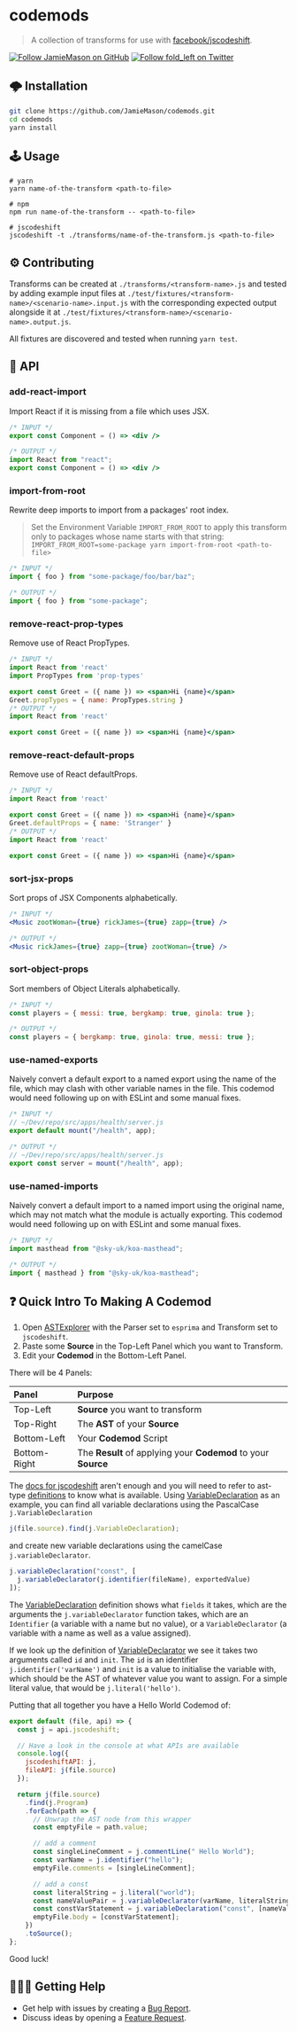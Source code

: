 # codemods

> A collection of transforms for use with
> [facebook/jscodeshift](https://github.com/facebook/jscodeshift).

[![Follow JamieMason on GitHub](https://img.shields.io/github/followers/JamieMason.svg?style=social&label=Follow)](https://github.com/JamieMason)
[![Follow fold_left on Twitter](https://img.shields.io/twitter/follow/fold_left.svg?style=social&label=Follow)](https://twitter.com/fold_left)

## 🌩 Installation

```sh
git clone https://github.com/JamieMason/codemods.git
cd codemods
yarn install
```

## 🕹 Usage

```
# yarn
yarn name-of-the-transform <path-to-file>

# npm
npm run name-of-the-transform -- <path-to-file>

# jscodeshift
jscodeshift -t ./transforms/name-of-the-transform.js <path-to-file>
```

## ⚙️ Contributing

Transforms can be created at `./transforms/<transform-name>.js` and tested by
adding example input files at
`./test/fixtures/<transform-name>/<scenario-name>.input.js` with the
corresponding expected output alongside it at
`./test/fixtures/<transform-name>/<scenario-name>.output.js`.

All fixtures are discovered and tested when running `yarn test`.

## 📝 API

### add-react-import

Import React if it is missing from a file which uses JSX.

```jsx
/* INPUT */
export const Component = () => <div />

/* OUTPUT */
import React from "react";
export const Component = () => <div />
```

### import-from-root

Rewrite deep imports to import from a packages' root index.

> Set the Environment Variable `IMPORT_FROM_ROOT` to apply this transform only
> to packages whose name starts with that string:
> `IMPORT_FROM_ROOT=some-package yarn import-from-root <path-to-file>`

```js
/* INPUT */
import { foo } from "some-package/foo/bar/baz";

/* OUTPUT */
import { foo } from "some-package";
```

### remove-react-prop-types

Remove use of React PropTypes.

```jsx
/* INPUT */
import React from 'react'
import PropTypes from 'prop-types'

export const Greet = ({ name }) => <span>Hi {name}</span>
Greet.propTypes = { name: PropTypes.string }
/* OUTPUT */
import React from 'react'

export const Greet = ({ name }) => <span>Hi {name}</span>
```

### remove-react-default-props

Remove use of React defaultProps.

```jsx
/* INPUT */
import React from 'react'

export const Greet = ({ name }) => <span>Hi {name}</span>
Greet.defaultProps = { name: 'Stranger' }
/* OUTPUT */
import React from 'react'

export const Greet = ({ name }) => <span>Hi {name}</span>
```

### sort-jsx-props

Sort props of JSX Components alphabetically.

```jsx
/* INPUT */
<Music zootWoman={true} rickJames={true} zapp={true} />

/* OUTPUT */
<Music rickJames={true} zapp={true} zootWoman={true} />
```

### sort-object-props

Sort members of Object Literals alphabetically.

```js
/* INPUT */
const players = { messi: true, bergkamp: true, ginola: true };

/* OUTPUT */
const players = { bergkamp: true, ginola: true, messi: true };
```

### use-named-exports

Naively convert a default export to a named export using the name of the file,
which may clash with other variable names in the file. This codemod would need
following up on with ESLint and some manual fixes.

```js
/* INPUT */
// ~/Dev/repo/src/apps/health/server.js
export default mount("/health", app);

/* OUTPUT */
// ~/Dev/repo/src/apps/health/server.js
export const server = mount("/health", app);
```

### use-named-imports

Naively convert a default import to a named import using the original name,
which may not match what the module is actually exporting. This codemod would
need following up on with ESLint and some manual fixes.

```js
/* INPUT */
import masthead from "@sky-uk/koa-masthead";

/* OUTPUT */
import { masthead } from "@sky-uk/koa-masthead";
```

## ❓ Quick Intro To Making A Codemod

1. Open [ASTExplorer][astexplorer] with the Parser set to `esprima` and
   Transform set to `jscodeshift`.
2. Paste some **Source** in the Top-Left Panel which you want to Transform.
3. Edit your **Codemod** in the Bottom-Left Panel.

There will be 4 Panels:

| Panel        | Purpose                                                        |
| :----------- | :------------------------------------------------------------- |
| Top-Left     | **Source** you want to transform                               |
| Top-Right    | The **AST** of your **Source**                                 |
| Bottom-Left  | Your **Codemod** Script                                        |
| Bottom-Right | The **Result** of applying your **Codemod** to your **Source** |

The [docs for jscodeshift](https://github.com/facebook/jscodeshift) aren't
enough and you will need to refer to ast-type [definitions] to know what is
available. Using [VariableDeclaration][variabledeclaration] as an example, you
can find all variable declarations using the PascalCase `j.VariableDeclaration`

```js
j(file.source).find(j.VariableDeclaration);
```

and create new variable declarations using the camelCase `j.variableDeclarator`.

```js
j.variableDeclaration("const", [
  j.variableDeclarator(j.identifier(fileName), exportedValue)
]);
```

The [VariableDeclaration][variabledeclaration] definition shows what `fields` it
takes, which are the arguments the `j.variableDeclarator` function takes, which
are an `Identifier` (a variable with a name but no value), or a
`VariableDeclarator` (a variable with a name as well as a value assigned).

If we look up the definition of [VariableDeclarator][variabledeclarator] we see
it takes two arguments called `id` and `init`. The `id` is an identifier
`j.identifier('varName')` and `init` is a value to initialise the variable with,
which should be the AST of whatever value you want to assign. For a simple
literal value, that would be `j.literal('hello')`.

Putting that all together you have a Hello World Codemod of:

```js
export default (file, api) => {
  const j = api.jscodeshift;

  // Have a look in the console at what APIs are available
  console.log({
    jscodeshiftAPI: j,
    fileAPI: j(file.source)
  });

  return j(file.source)
    .find(j.Program)
    .forEach(path => {
      // Unwrap the AST node from this wrapper
      const emptyFile = path.value;

      // add a comment
      const singleLineComment = j.commentLine(" Hello World");
      const varName = j.identifier("hello");
      emptyFile.comments = [singleLineComment];

      // add a const
      const literalString = j.literal("world");
      const nameValuePair = j.variableDeclarator(varName, literalString);
      const constVarStatement = j.variableDeclaration("const", [nameValuePair]);
      emptyFile.body = [constVarStatement];
    })
    .toSource();
};
```

Good luck!

## 🙋🏾‍♀️ Getting Help

- Get help with issues by creating a
  [Bug Report](https://github.com/JamieMason/codemods/issues/new?template=bug_report.md).
- Discuss ideas by opening a
  [Feature Request](https://github.com/JamieMason/codemods/issues/new?template=feature_request.md).

<!-- Links -->

[astexplorer]:
  https://astexplorer.net/#/gist/47f549f753f541aff11c492c89ae82fa/e56b2df09a8e868c86139bc39ea631a0a725cbf6
[definitions]: https://github.com/benjamn/ast-types/tree/master/def
[variabledeclaration]:
  https://github.com/benjamn/ast-types/blob/v0.11.7/def/esprima.js#L9-L13
[variabledeclarator]:
  https://github.com/benjamn/ast-types/blob/a7eaba5ecc79a58acb469cbbf9fe7603cec9f57e/def/core.js#L190-L194
